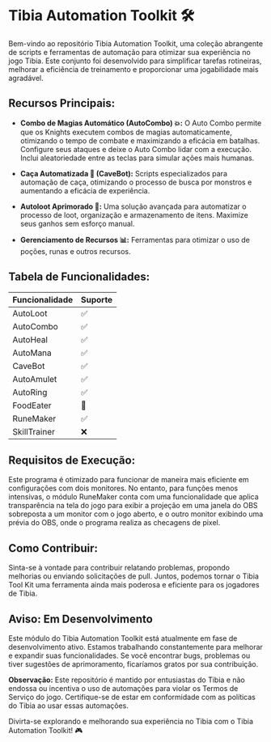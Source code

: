 # Tibia Automation Toolkit 🛠️

Bem-vindo ao repositório Tibia Automation Toolkit, uma coleção abrangente de scripts e ferramentas de automação para otimizar sua experiência no jogo Tibia. Este conjunto foi desenvolvido para simplificar tarefas rotineiras, melhorar a eficiência de treinamento e proporcionar uma jogabilidade mais agradável.

## Recursos Principais:

- **Combo de Magias Automático (AutoCombo) 💥:** O Auto Combo permite que os Knights executem combos de magias automaticamente, otimizando o tempo de combate e maximizando a eficácia em batalhas. Configure seus ataques e deixe o Auto Combo lidar com a execução. Inclui aleatoriedade entre as teclas para simular ações mais humanas.

- **Caça Automatizada 🎯 (CaveBot):** Scripts especializados para automação de caça, otimizando o processo de busca por monstros e aumentando a eficácia de experiência.

- **Autoloot Aprimorado 🧳:** Uma solução avançada para automatizar o processo de loot, organização e armazenamento de itens. Maximize seus ganhos sem esforço manual.

- **Gerenciamento de Recursos 📊:** Ferramentas para otimizar o uso de poções, runas e outros recursos.

## Tabela de Funcionalidades:
| Funcionalidade  | Suporte |
| --------------- | ------- |
| AutoLoot        | ✅      |
| AutoCombo       | ✅      |
| AutoHeal        | ✅      |
| AutoMana        | ✅      |
| CaveBot         | ✅      |
| AutoAmulet      | ✅      |
| AutoRing        | ✅      |
| FoodEater       | 🚧      |
| RuneMaker       | ✅      |
| SkillTrainer    | ❌      |

## Requisitos de Execução:

Este programa é otimizado para funcionar de maneira mais eficiente em configurações com dois monitores. No entanto, para funções menos intensivas, o módulo RuneMaker conta com uma funcionalidade que aplica transparência na tela do jogo para exibir a projeção em uma janela do OBS sobreposta a um monitor com o jogo aberto, e o outro monitor exibindo uma prévia do OBS, onde o programa realiza as checagens de pixel.

## Como Contribuir:

Sinta-se à vontade para contribuir relatando problemas, propondo melhorias ou enviando solicitações de pull. Juntos, podemos tornar o Tibia Tool Kit uma ferramenta ainda mais poderosa e eficiente para os jogadores de Tibia.

## Aviso: Em Desenvolvimento

Este módulo do Tibia Automation Toolkit está atualmente em fase de desenvolvimento ativo. Estamos trabalhando constantemente para melhorar e expandir suas funcionalidades. Se você encontrar bugs, problemas ou tiver sugestões de aprimoramento, ficaríamos gratos por sua contribuição.

**Observação:** Este repositório é mantido por entusiastas do Tibia e não endossa ou incentiva o uso de automações para violar os Termos de Serviço do jogo. Certifique-se de estar em conformidade com as políticas do Tibia ao usar essas automações.

Divirta-se explorando e melhorando sua experiência no Tibia com o Tibia Automation Toolkit! 🎮
